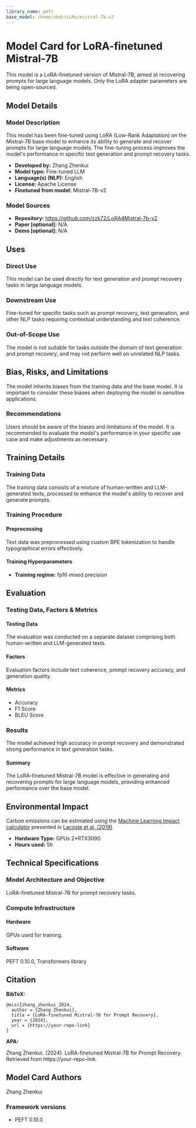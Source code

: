```yaml
---
library_name: peft
base_model: /home/zbdc/LLMs/mistral-7b-v2
---
```


# Model Card for LoRA-finetuned Mistral-7B

This model is a LoRA-finetuned version of Mistral-7B, aimed at recovering prompts for large language models. Only the LoRA adapter parameters are being open-sourced.

## Model Details

### Model Description

This model has been fine-tuned using LoRA (Low-Rank Adaptation) on the Mistral-7B base model to enhance its ability to generate and recover prompts for large language models. The fine-tuning process improves the model's performance in specific text generation and prompt recovery tasks.

- **Developed by:** Zhang Zhenkui
- **Model type:** Fine-tuned LLM
- **Language(s) (NLP):** English
- **License:** Apache License
- **Finetuned from model:** Mistral-7B-v2

### Model Sources

- **Repository:** https://github.com/zzk72/LoRA4Mistral-7b-v2
- **Paper [optional]:** N/A
- **Demo [optional]:** N/A

## Uses

### Direct Use

This model can be used directly for text generation and prompt recovery tasks in large language models.

### Downstream Use

Fine-tuned for specific tasks such as prompt recovery, text generation, and other NLP tasks requiring contextual understanding and text coherence.

### Out-of-Scope Use

The model is not suitable for tasks outside the domain of text generation and prompt recovery, and may not perform well on unrelated NLP tasks.

## Bias, Risks, and Limitations

The model inherits biases from the training data and the base model. It is important to consider these biases when deploying the model in sensitive applications.

### Recommendations

Users should be aware of the biases and limitations of the model. It is recommended to evaluate the model's performance in your specific use case and make adjustments as necessary.

## Training Details

### Training Data

The training data consists of a mixture of human-written and LLM-generated texts, processed to enhance the model's ability to recover and generate prompts.

### Training Procedure

#### Preprocessing

Text data was preprocessed using custom BPE tokenization to handle typographical errors effectively.

#### Training Hyperparameters

- **Training regime:** fp16 mixed precision

## Evaluation

### Testing Data, Factors & Metrics

#### Testing Data

The evaluation was conducted on a separate dataset comprising both human-written and LLM-generated texts.

#### Factors

Evaluation factors include text coherence, prompt recovery accuracy, and generation quality.

#### Metrics

- Accuracy
- F1 Score
- BLEU Score

### Results

The model achieved high accuracy in prompt recovery and demonstrated strong performance in text generation tasks.

#### Summary

The LoRA-finetuned Mistral-7B model is effective in generating and recovering prompts for large language models, providing enhanced performance over the base model.

## Environmental Impact

Carbon emissions can be estimated using the [Machine Learning Impact calculator](https://mlco2.github.io/impact#compute) presented in [Lacoste et al. (2019)](https://arxiv.org/abs/1910.09700).

- **Hardware Type:** GPUs 2*RTX3090
- **Hours used:** 5h 

## Technical Specifications

### Model Architecture and Objective

LoRA-finetuned Mistral-7B for prompt recovery tasks.

### Compute Infrastructure

#### Hardware

GPUs used for training.

#### Software

PEFT 0.10.0, Transformers library

## Citation

**BibTeX:**

```
@misc{zhang_zhenkui_2024,
  author = {Zhang Zhenkui},
  title = {LoRA-finetuned Mistral-7B for Prompt Recovery},
  year = {2024},
  url = {https://your-repo-link}
}
```

**APA:**

Zhang Zhenkui. (2024). LoRA-finetuned Mistral-7B for Prompt Recovery. Retrieved from https://your-repo-link

## Model Card Authors

Zhang Zhenkui


### Framework versions

- PEFT 0.10.0
